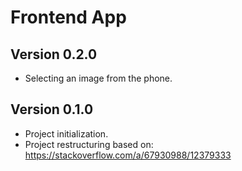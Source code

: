 # Frontend App

## Version 0.2.0
  - Selecting an image from the phone.

## Version 0.1.0
  - Project initialization.
  - Project restructuring based on: https://stackoverflow.com/a/67930988/12379333
